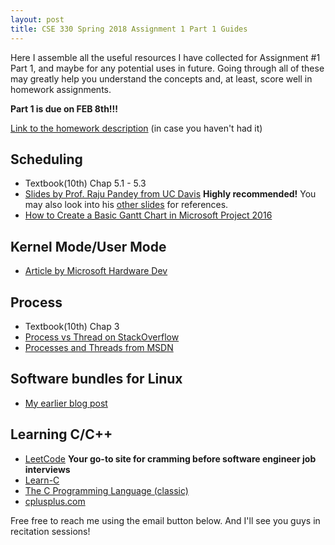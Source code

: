 ```yaml
---
layout: post
title: CSE 330 Spring 2018 Assignment 1 Part 1 Guides
---
```

Here I assemble all the useful resources I have collected for Assignment #1 Part 1, and maybe for any potential uses in future. Going through all of these may greatly help you understand the concepts and, at least, score well in homework assignments.

**Part 1 is due on FEB 8th!!!**

[Link to the homework description](http://cactus.eas.asu.edu/partha/Teaching/330.2018/Projects-2018/HW-1-2018.htm) (in case you haven't had it)

Scheduling
---
* Textbook(10th) Chap 5.1 - 5.3 
* [Slides by Prof. Raju Pandey from UC Davis](http://web.cs.ucdavis.edu/~pandey/Teaching/ECS150/Lects/05scheduling.pdf) **Highly recommended!** You may also look into his [other slides](http://web.cs.ucdavis.edu/~pandey/Teaching/ECS150/Lects/) for references.
* [How to Create a Basic Gantt Chart in Microsoft Project 2016](https://www.youtube.com/watch?v=J9uctgUaEic)


Kernel Mode/User Mode
---
* [Article by Microsoft Hardware Dev](https://docs.microsoft.com/en-us/windows-hardware/drivers/gettingstarted/user-mode-and-kernel-mode)

Process
---
* Textbook(10th) Chap 3
* [Process vs Thread on StackOverflow](https://stackoverflow.com/questions/200469/what-is-the-difference-between-a-process-and-a-thread)
* [Processes and Threads from MSDN](https://msdn.microsoft.com/en-us/library/windows/desktop/ms684841(v=vs.85).aspx)

Software bundles for Linux
---
* [My earlier blog post](https://fpsluozi.github.io/Linux-Setup/)

Learning C/C++
---
* [LeetCode](https://leetcode.com/) **Your go-to site for cramming before software engineer job interviews**
* [Learn-C](http://www.learn-c.org/)
* [The C Programming Language (classic)](https://www.amazon.com/Programming-Language-2nd-Brian-Kernighan/dp/0131103628)
* [cplusplus.com](http://www.cplusplus.com/)


Free free to reach me using the email button below. And I'll see you guys in recitation sessions!






